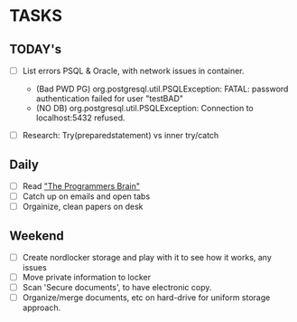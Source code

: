 # TASKS

## TODAY's

- [ ] List errors PSQL & Oracle, with network issues in container.
  - (Bad PWD PG) org.postgresql.util.PSQLException: FATAL: password authentication failed for user "testBAD"
  - (NO DB) org.postgresql.util.PSQLException: Connection to localhost:5432 refused.

- [ ] Research: Try(preparedstatement) vs inner try/catch

## Daily

- [ ] Read ["The Programmers Brain"](https://livebook.manning.com/book/the-programmers-brain/chapter-5/78)
- [ ] Catch up on emails and open tabs
- [ ] Orgainize, clean papers on desk

## Weekend

- [ ] Create nordlocker storage and play with it to see how it works, any issues
- [ ] Move private information to locker
- [ ] Scan 'Secure documents', to have electronic copy.
- [ ] Organize/merge documents, etc on hard-drive for uniform storage approach.

